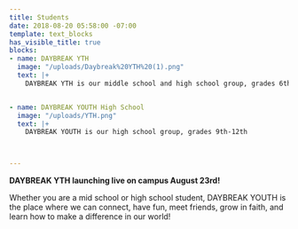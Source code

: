 ```yaml
---
title: Students
date: 2018-08-20 05:58:00 -07:00
template: text_blocks
has_visible_title: true
blocks:
- name: DAYBREAK YTH
  image: "/uploads/Daybreak%20YTH%20(1).png"
  text: |+
    DAYBREAK YTH is our middle school and high school group, grades 6th-12th


- name: DAYBREAK YOUTH High School
  image: "/uploads/YTH.png"
  text: |+
    DAYBREAK YOUTH is our high school group, grades 9th-12th



---
```


**DAYBREAK YTH launching live on campus August 23rd!**

Whether you are a mid school or high school student, DAYBREAK YOUTH is the place where we can connect, have fun, meet friends, grow in faith, and learn how to make a difference in our world!